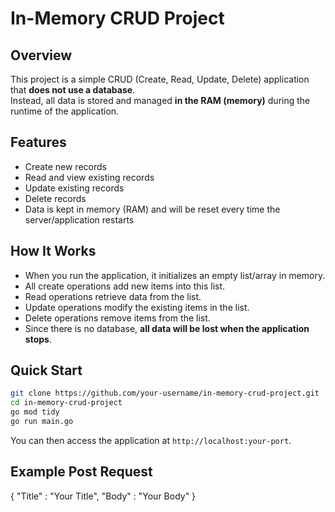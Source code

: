# In-Memory CRUD Project

## Overview

This project is a simple CRUD (Create, Read, Update, Delete) application that **does not use a database**.  
Instead, all data is stored and managed **in the RAM (memory)** during the runtime of the application.

## Features

- Create new records
- Read and view existing records
- Update existing records
- Delete records
- Data is kept in memory (RAM) and will be reset every time the server/application restarts

## How It Works

- When you run the application, it initializes an empty list/array in memory.
- All create operations add new items into this list.
- Read operations retrieve data from the list.
- Update operations modify the existing items in the list.
- Delete operations remove items from the list.
- Since there is no database, **all data will be lost when the application stops**.

## Quick Start

```bash
git clone https://github.com/your-username/in-memory-crud-project.git
cd in-memory-crud-project
go mod tidy
go run main.go
```

You can then access the application at `http://localhost:your-port`.

## Example Post Request

{
  "Title" : "Your Title",
  "Body" : "Your Body"
}
